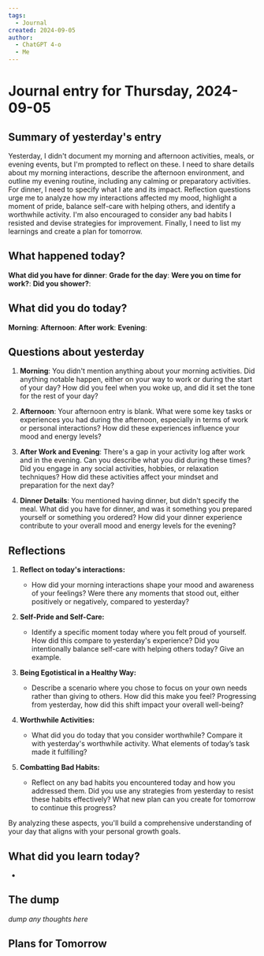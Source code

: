 ```yaml
---
tags:
  - Journal
created: 2024-09-05
author:
  - ChatGPT 4-o
  - Me
---
```

# Journal entry for Thursday, 2024-09-05

## Summary of yesterday's entry

Yesterday, I didn't document my morning and afternoon activities, meals, or evening events, but I'm prompted to reflect on these. I need to share details about my morning interactions, describe the afternoon environment, and outline my evening routine, including any calming or preparatory activities. For dinner, I need to specify what I ate and its impact. Reflection questions urge me to analyze how my interactions affected my mood, highlight a moment of pride, balance self-care with helping others, and identify a worthwhile activity. I'm also encouraged to consider any bad habits I resisted and devise strategies for improvement. Finally, I need to list my learnings and create a plan for tomorrow.

## What happened today?

**What did you have for dinner**: 
**Grade for the day**: 
**Were you on time for work?**: 
**Did you shower?**: 

## What did you do today?

**Morning**: 
**Afternoon**: 
**After work**: 
**Evening**: 

## Questions about yesterday

1. **Morning**: You didn't mention anything about your morning activities. Did anything notable happen, either on your way to work or during the start of your day? How did you feel when you woke up, and did it set the tone for the rest of your day?
  
2. **Afternoon**: Your afternoon entry is blank. What were some key tasks or experiences you had during the afternoon, especially in terms of work or personal interactions? How did these experiences influence your mood and energy levels?

3. **After Work and Evening**: There's a gap in your activity log after work and in the evening. Can you describe what you did during these times? Did you engage in any social activities, hobbies, or relaxation techniques? How did these activities affect your mindset and preparation for the next day?

4. **Dinner Details**: You mentioned having dinner, but didn't specify the meal. What did you have for dinner, and was it something you prepared yourself or something you ordered? How did your dinner experience contribute to your overall mood and energy levels for the evening?

## Reflections

1. **Reflect on today's interactions:**
   - How did your morning interactions shape your mood and awareness of your feelings? Were there any moments that stood out, either positively or negatively, compared to yesterday?

2. **Self-Pride and Self-Care:**
   - Identify a specific moment today where you felt proud of yourself. How did this compare to yesterday's experience? Did you intentionally balance self-care with helping others today? Give an example.

3. **Being Egotistical in a Healthy Way:**
   - Describe a scenario where you chose to focus on your own needs rather than giving to others. How did this make you feel? Progressing from yesterday, how did this shift impact your overall well-being?

4. **Worthwhile Activities:**
   - What did you do today that you consider worthwhile? Compare it with yesterday's worthwhile activity. What elements of today’s task made it fulfilling?

5. **Combatting Bad Habits:**
   - Reflect on any bad habits you encountered today and how you addressed them. Did you use any strategies from yesterday to resist these habits effectively? What new plan can you create for tomorrow to continue this progress? 

By analyzing these aspects, you'll build a comprehensive understanding of your day that aligns with your personal growth goals.

## What did you learn today?

- 

## The dump
*dump any thoughts here*

## Plans for Tomorrow
